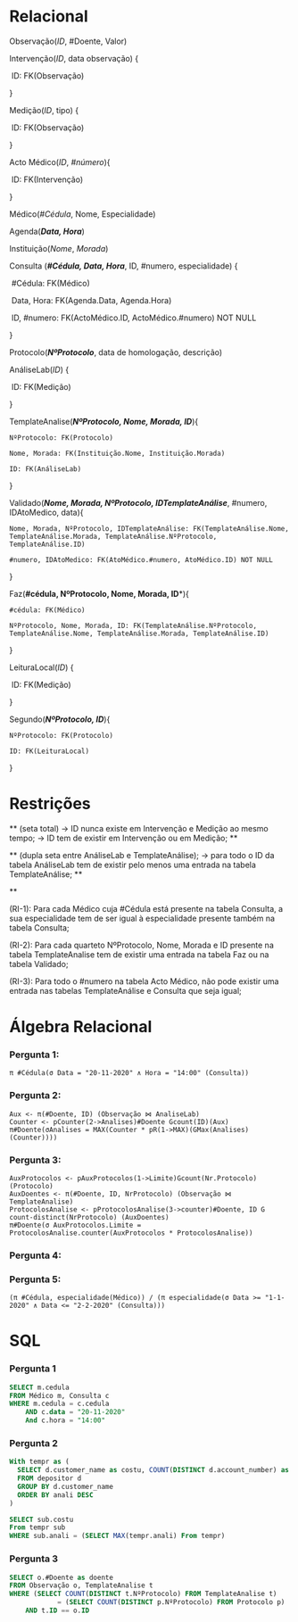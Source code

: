 # Relacional

Observação(*ID*, #Doente, Valor)

Intervenção(*ID*, data observação) {

​	ID: FK(Observação)

}

Medição(*ID*, tipo) {

​	ID: FK(Observação)

}

Acto Médico(*ID*, *#número*){

​	ID: FK(Intervenção)

}

Médico(*#Cédula*, Nome, Especialidade) 

Agenda(***Data, Hora***)

Instituição(*Nome*, *Morada*)



Consulta (***#Cédula, Data, Hora***, ID, #numero, especialidade) {

​	#Cédula: FK(Médico)

​	Data, Hora: FK(Agenda.Data, Agenda.Hora)

​	ID, #numero: FK(ActoMédico.ID, ActoMédico.#numero) NOT NULL

}

Protocolo(***NºProtocolo***, data de homologação, descrição) 

AnáliseLab(*ID*) {

​	ID: FK(Medição)

}

TemplateAnalise(***NºProtocolo, Nome, Morada, ID***){
    
    NºProtocolo: FK(Protocolo)
    
    Nome, Morada: FK(Instituição.Nome, Instituição.Morada)
    
    ID: FK(AnáliseLab)
}



Validado(***Nome, Morada, NºProtocolo, IDTemplateAnálise***, #numero, IDAtoMedico, data){
    
    Nome, Morada, NºProtocolo, IDTemplateAnálise: FK(TemplateAnálise.Nome, TemplateAnálise.Morada, TemplateAnálise.NºProtocolo, TemplateAnálise.ID)
    
    #numero, IDAtoMedico: FK(AtoMédico.#numero, AtoMédico.ID) NOT NULL

}

Faz(**#cédula, NºProtocolo, Nome, Morada, ID***){
    
    #cédula: FK(Médico)
    
    NºProtocolo, Nome, Morada, ID: FK(TemplateAnálise.NºProtocolo, TemplateAnálise.Nome, TemplateAnálise.Morada, TemplateAnálise.ID)

}

LeituraLocal(*ID*) {

​	ID: FK(Medição)

}

Segundo(***NºProtocolo, ID***){

    NºProtocolo: FK(Protocolo)
    
    ID: FK(LeituraLocal)

}


# Restrições
** (seta total)
-> ID nunca existe em Intervenção e Medição ao mesmo tempo;
-> ID tem de existir em Intervenção ou em Medição;
**

** (dupla seta entre AnáliseLab e TemplateAnálise);
-> para todo o ID da tabela AnáliseLab tem de existir pelo menos uma entrada na tabela TemplateAnálise;
**

**

(RI-1): Para cada Médico cuja #Cédula está presente na tabela Consulta, a sua especialidade tem de ser igual à especialidade presente também na tabela Consulta;

(RI-2): Para cada quarteto NºProtocolo, Nome, Morada e ID presente na tabela TemplateAnalise tem de existir uma entrada na tabela Faz ou na tabela Validado;

(RI-3): Para todo o #numero na tabela Acto Médico, não pode existir uma entrada nas tabelas TemplateAnálise e Consulta que seja igual;

# Álgebra Relacional

### Pergunta 1:
    π #Cédula(σ Data = "20-11-2020" ∧ Hora = "14:00" (Consulta))

### Pergunta 2:
    Aux <- π(#Doente, ID) (Observação ⋈ AnaliseLab)
    Counter <- pCounter(2->Analises)#Doente Gcount(ID)(Aux)
    π#Doente(σAnalises = MAX(Counter * pR(1->MAX)(GMax(Analises)(Counter))))

### Pergunta 3:
    AuxProtocolos <- pAuxProtocolos(1->Limite)Gcount(Nr.Protocolo)(Protocolo)
    AuxDoentes <- π(#Doente, ID, NrProtocolo) (Observação ⋈ TemplateAnalise)
    ProtocolosAnalise <- pProtocolosAnalise(3->counter)#Doente, ID G count-distinct(NrProtocolo) (AuxDoentes)
    π#Doente(σ AuxProtocolos.Limite = ProtocolosAnalise.counter(AuxProtocolos * ProtocolosAnalise))

### Pergunta 4:

    

### Pergunta 5:

    (π #Cédula, especialidade(Médico)) / (π especialidade(σ Data >= "1-1-2020" ∧ Data <= "2-2-2020" (Consulta)))

# SQL

### Pergunta 1
```sql
SELECT m.cedula
FROM Médico m, Consulta c
WHERE m.cedula = c.cedula
	AND c.data = "20-11-2020" 
	And c.hora = "14:00"
```
### Pergunta 2
```sql
With tempr as (
  SELECT d.customer_name as costu, COUNT(DISTINCT d.account_number) as anali
  FROM depositor d
  GROUP BY d.customer_name
  ORDER BY anali DESC
)

SELECT sub.costu
From tempr sub
WHERE sub.anali = (SELECT MAX(tempr.anali) From tempr)
```
### Pergunta 3
```sql
SELECT o.#Doente as doente
FROM Observação o, TemplateAnalise t
WHERE (SELECT COUNT(DISTINCT t.NºProtocolo) FROM TemplateAnalise t)
			= (SELECT COUNT(DISTINCT p.NºProtocolo) FROM Protocolo p)
	AND t.ID == o.ID
```
